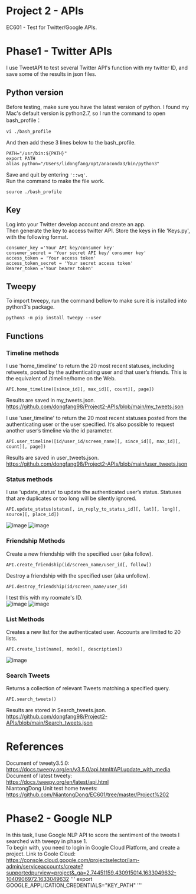 # Project 2 - APIs
EC601 - Test for Twitter/Google APIs.  
# Phase1 - Twitter APIs
I use TweetAPI to test several Twitter API's function with my twitter ID, and save some of the results in json files.  
## Python version
Before testing, make sure you have the latest version of python. I found my Mac's default version is python2.7, so I run the command to open bash_profile：
```
vi ./bash_profile
```
And then add these 3 lines below to the bash_profile.  
```
PATH="/usr/bin:${PATH}"
export PATH
alias python="/Users/lidongfang/opt/anaconda3/bin/python3"
```
Save and quit by entering ```'::wq'```.  
Run the command to make the file work.  
```
source ./bash_profile
```
## Key
Log into your Twitter develop account and create an app.  
Then generate the key to access twitter API. Store the keys in file 'Keys.py', with the following format.  
```
consumer_key ='Your API key/consumer key'
consumer_secret = 'Your secret API key/ consumer key'
access_token = 'Your access token'
access_token_secret = 'Your secret access token'
Bearer_token ='Your bearer token'
```
## Tweepy
To import tweepy, run the command bellow to make sure it is installed into python3's package.
```
python3 -m pip install tweepy --user
```
## Functions
### Timeline methods
I use 'home_timeline' to return the 20 most recent statuses, including retweets, posted by the authenticating user and that user’s friends. This is the equivalent of /timeline/home on the Web.  
```
API.home_timeline([since_id][, max_id][, count][, page])
```
Results are saved in my_tweets.json.  
https://github.com/dongfang98/Project2-APIs/blob/main/my_tweets.json

I use 'user_timeline' to return the 20 most recent statuses posted from the authenticating user or the user specified. It’s also possible to request another user’s timeline via the id parameter.  
```
API.user_timeline([id/user_id/screen_name][, since_id][, max_id][, count][, page])
```
Results are saved in user_tweets.json.  
https://github.com/dongfang98/Project2-APIs/blob/main/user_tweets.json

### Status methods
I use 'update_status' to update the authenticated user’s status. Statuses that are duplicates or too long will be silently ignored.
```
API.update_status(status[, in_reply_to_status_id][, lat][, long][, source][, place_id])
```
![image](https://user-images.githubusercontent.com/78338843/134862590-6cf5f11f-40c2-4ff4-b35a-1bd8fb9d4cd6.png)
![image](https://user-images.githubusercontent.com/78338843/134862680-8fcd0464-1108-4839-9057-4163be7bd241.png)

### Friendship Methods
Create a new friendship with the specified user (aka follow).  
```
API.create_friendship(id/screen_name/user_id[, follow])
```
Destroy a friendship with the specified user (aka unfollow).  
```
API.destroy_friendship(id/screen_name/user_id)
```
I test this with my roomate's ID.  
![image](https://user-images.githubusercontent.com/78338843/134863447-7875179c-1b58-4644-a5ad-c44297cdfeae.png)
![image](https://user-images.githubusercontent.com/78338843/134863407-37e7a92f-c85e-4295-887f-36169e74dc3d.png)

### List Methods
Creates a new list for the authenticated user. Accounts are limited to 20 lists.  
```
API.create_list(name[, mode][, description])
```
![image](https://user-images.githubusercontent.com/78338843/134863879-0826fc5a-42ca-4362-9ab3-ff4a3d07e24a.png)

### Search Tweets
Returns a collection of relevant Tweets matching a specified query.  
```
API.search_tweets()
```
Results are stored in Search_tweets.json.  
https://github.com/dongfang98/Project2-APIs/blob/main/Search_tweets.json

# References
Document of tweety3.5.0:  
https://docs.tweepy.org/en/v3.5.0/api.html#API.update_with_media  
Document of latest tweety:  
https://docs.tweepy.org/en/latest/api.html  
NiantongDong Unit test home tweets:  
https://github.com/NiantongDong/EC601/tree/master/Project%202  
# Phase2 - Google NLP
In this task, I use Google NLP API to score the sentiment of the tweets I searched with tweepy in phase 1.  
To begin with, you need to login in Google Cloud Platform, and create a project. Link to Goole Cloud: https://console.cloud.google.com/projectselector/iam-admin/serviceaccounts/create?supportedpurview=project&_ga=2.74451159.430915014.1633049632-1040906972.1633049632
'''
export GOOGLE_APPLICATION_CREDENTIALS="KEY_PATH"
'''
